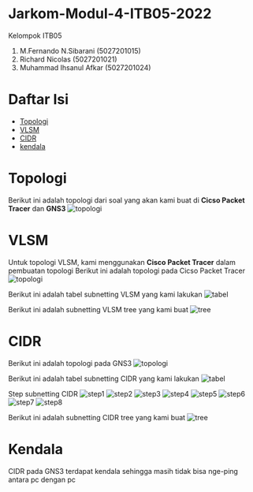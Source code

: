 # Jarkom-Modul-4-ITB05-2022
Kelompok ITB05

1. M.Fernando N.Sibarani (5027201015)
2. Richard Nicolas (5027201021)
3. Muhammad Ihsanul Afkar (5027201024)

# Daftar Isi
* [Topologi](#Topologi)
* [VLSM](#VLSM) 
* [CIDR](#CIDR) 
* [kendala](#Kendala) 

# Topologi
Berikut ini adalah topologi dari soal yang akan kami buat di **Cicso Packet Tracer** dan **GNS3**
![topologi](img/topologi.png)
# VLSM
Untuk topologi VLSM, kami menggunakan **Cisco Packet Tracer** dalam pembuatan topologi
Berikut ini adalah topologi pada Cicso Packet Tracer
![topologi](img/topologi_vlsm.png)

Berikut ini adalah tabel subnetting VLSM yang kami lakukan
![tabel](img/tabel_vlsm.png)

Berikut ini adalah subnetting VLSM tree yang kami buat
![tree](img/vlsm_tree.png)

# CIDR
Berikut ini adalah topologi pada GNS3
![topologi](img/topologi_cidr.png)

Berikut ini adalah tabel subnetting CIDR yang kami lakukan
![tabel](img/tabel_cidr.png)

Step subnetting CIDR
![step1](img/CIDR1.png)
![step2](img/CIDR2.png)
![step3](img/CIDR3.png)
![step4](img/CIDR4.png)
![step5](img/CIDR5.png)
![step6](img/CIDR6.png)
![step7](img/CIDR7.png)
![step8](img/CIDR8.png)

Berikut ini adalah subnetting CIDR tree yang kami buat
![tree](img/cidr_tree.png)
# Kendala
CIDR pada GNS3 terdapat kendala sehingga masih tidak bisa nge-ping antara pc dengan pc